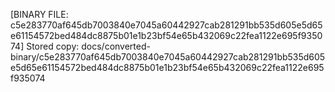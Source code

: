 [BINARY FILE: c5e283770af645db7003840e7045a60442927cab281291bb535d605e5d65e61154572bed484dc8875b01e1b23bf54e65b432069c22fea1122e695f935074]
Stored copy: docs/converted-binary/c5e283770af645db7003840e7045a60442927cab281291bb535d605e5d65e61154572bed484dc8875b01e1b23bf54e65b432069c22fea1122e695f935074
